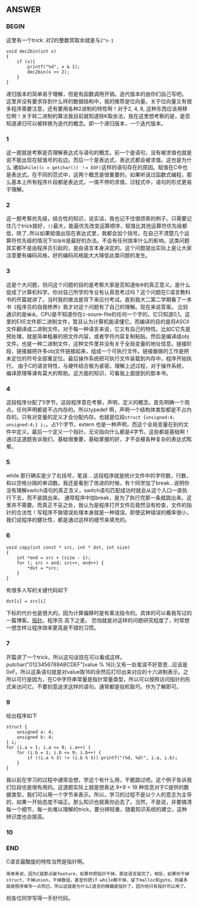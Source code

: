 ## ANSWER

### BEGIN
这里有一个trick: 对2的整数冥取余就是与`2^n-1`

```
void dec2bin(int x) 
{
    if (x){
        printf("%d", x & 1);
        dec2bin(x >> 2);
    }
}
```
递归版本的简单易于理解，但是有函数调用开销。迭代版本的由你们自己写吧。
这里并没有要求存到什么样的数据结构中，我的推荐是位向量。关于位向量又有很多程序需要注意，还有要用各种2进制的特性啊！对于2, 4, 8, 这种东西应该用移位啊！关于转二进制的算法我目前就知道除K取余法，我在这里想考察的是，是否知道递归可以被转换为迭代的概念。即一个递归版本，一个迭代版本。

### 1
这一题就是考察是否理解表达式与语句的概念。前一个是语句，没有被求值也就是说不能出现在赋值号的右边。而后一个是表达式，表达式都会被求值。这也是为什么
诸如`while((c = getchar()) ！= EOF)`这样的语句存在的原因。赋值在C中也是表达式。在不同的范式中，这两个概念是很重要的，如果听说过函数式编程，那么基本上所有程序片段都是表达式，一值不停的求值，过程式中，语句的形式更易于理解。

### 2
这一题考察优先级，结合性的知识，说实话，我也记不住很烦索的例子。只需要记住几个trick就好，`()`最大，能最优先改变运算顺序，赋值比其他运算符优先级都低，除了`,`所以如果赋值出现在表达式里，我都会加个括号。在自己不清楚几个运算符优先级的情况下`加括号`是最好的办法。不会有任何效率什么的影响。这类问题其实都不是由程序员引起的，是由语言本身决定的。这个问题提出实际上是让大家注意要有编码风格，好的编码风格能大大降低此类问题的发生。

### 3
这是个大问题，但问这个问题的目的是考察大家是否知道`程序`的真正意义。是什么促成了计算机科学。你对自己所学的专业有认真思考过吗？这个问题在C语言教科书的开篇就讲了。当时我的做法是背下来应付考试。直到我大二第二学期看了一本书《程序员的自我修养》我才对这个问题有了自己的理解。现在来说答案。
比较通识的是`编译`。CPU是不知道你在c-soure-file的任何一个字的。它只知道0,1。这里的EXE文件即二进制文件，暂且认为计算机能读懂它。而编译的目的是将ASCII文件翻译成二进制文件。对于每一种语言来说，它又有自己的特性。比如C它先是预处理，就是简单粗暴的把文件内容，或者字符内容复制粘贴。然后是编译成obj文件。也是一种二进制文件，这种文件里并没有关于全局变量的地址信息。链接阶段，链接器把许多obj文件链接起来，组成一个可执行文件。链接器做的工作是把未定位的符号全部重定位。最后操作系统把可执行文件装载到内存中，程序开始执行。
由于C的语言特性，与硬件结合极为紧密。理解上述过程，对于操作系统，编译原理等课有莫大的帮助。这方面的知识，可看我上面提到的那本书。

### 4
这段程序分配了5字节。这段程序意在考察，声明，定义的概念。首先明确一个观点。任何声明都是不占内存的。所以typedef 啊，声明一个结构体类型都是不占内存的。只有对变量的定义才会分配内存。也就是位段`struct {unsigned:4; unsigned:4;} i;`。占1个字节，extern 也是一种声明，而这个全局变量在别的文件中定义。最后一个定义一个指针，无论指向什么都是4字节。这些都是基础啊！通过这道题告诉我们，基础很重要，基础掌握的好，才不会被各种复杂的表达式眩晕。

### 5
while 那行确实是少了右括号，笔误...
这段程序就是统计文件中的字符数，行数，和以空格分隔的单词数。我还是看到了改进的时候，有个同学加了break...说明你没有理解switch语句的真正含义，switch语句匹配成功时就会从这个入口一直执行下去，而不是跳出来。 通常程序中加break，是为了执行完那一条就跳出来。这里并不需要。而真正不妥之处，我认为是程序打开文件后竟然没有检查，文件的指针的合法性！写程序不做错误处理本身就是一种错误。即使这种错误的概率很小，我们说程序的健壮性，都是通过这样的细节来填充的。

### 6
```
void copy(int const * src, int * dst, int size)
{
    int *end = src + (size - 1);
    for (; src < end; src++, end++) {
        *dst = *src;
    }
}
```
有很多人写的关键代码如下
```
dst[i] = src[i]
```
下标的代价也是很大的。因为计算偏移时是有乘法指令的。具体的可以看我写过的一篇博客。[指针](https://github.com/whps/whps.github.io/issues/7)。程序员
高下之差。 恐怕就是对这样的问题研究程度了，时常想一想怎样让程序效率更高是不错的习惯。

### 7
开篇讲了一个trick，所以这句话现在可以看成这样。
putchar("0123456789ABCDEF"[value % 16]);又有一处笔误不好意思...应该是0xF。所以这条语句就是对value取16的余然后打印出来对应的十六进制表示。之所以可行是因为，在C中字符串常量是指针常量类型，所以可以按照访问指针的形式来访问它。不要刻意追求这样的语句。通常都是投机取巧，作为了解即可。

### 9
给出程序如下
```
struct {
    unsigned a: 4;
    unsigned b: 4;
} i;
for (i.a = 1; i.a <= 9; i.a++) {
    for (i.b = 1; i.b <= 9; i.b++) {
        if ((i.a % 3) != (i.b % 3)) printf("(%d, %d)", i.a, i.b); 
    }
}
```
我以前在学习的过程中通常会想，学这个有什么用，干脆跳过吧。这个例子告诉我们位段也是很有用的。这道题实际上就是想表达 9+9 = 18 种信息对于C提供的数据类型，我们可以用一个字节来表示。所以，学习的过程不是以个人的意志为主导的，如果一开始态度不端正。那么知识也就离你远去了。当然，不是说，非要搞清每一个细节，每一处难以理解的trick，要分辨轻重，随着知识系统的建立，这种辨识度也会提高。

### 10

### END
C语言最酷旋的特性当然是指针啊。
```
简单来说，因为C就那点破feature，如果你把指针干掉，那这语言就完了。相反，如果你干掉struct，干掉union，干掉数组，甚至你把if-while都干掉，留下malloc和goto，则最多就是程序难写一点而已。所以这就是为什么C语言的精髓是指针了，因为他只有指针可以用了。
```
祝各位同学写得一手好代码。
